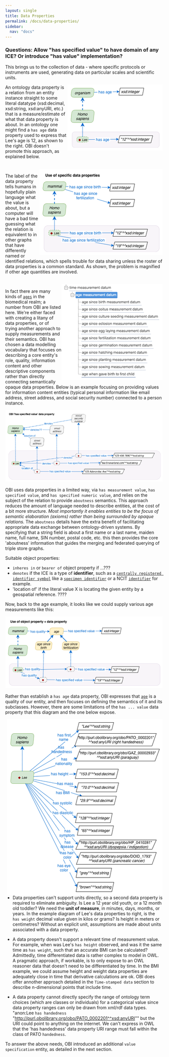 ```yaml
---
layout: single
title: Data Properties
permalink: /docs/data-properties/
sidebar:
  nav: "docs"
---
```


### Questions: Allow "has specified value" to have domain of any ICE?  Or introduce "has value" implementation?

This brings us to the collection of data - where specific protocols or instruments are used, generating data on particular scales and scientific units.  

<img align="right" src="/assets/images/docs/data_lee_data_property_age.png">

An ontology data property is a relation from an entity instance straight to some literal datatype (xsd:decimal, xsd:string, xsd:anyURI, etc.) that is a measure/estimate of what that data property is about. In an ontology one might find a `has age` data property used to express that Lee's age is 12, as shown to the right. OBI doesn't promote this approach, as explained below. 

<br clear="both">

<img align="right" src="/assets/images/docs/data_lee_data_property_ages.png">

The label of the data property tells humans in hopefully plain language what the value is about, but a computer will have a bad time guessing what the relation is equivalent to in other graphs that have differently named or identified relations, which spells trouble for data sharing unless the roster of data properties is a common standard.  As shown, the problem is magnified if other age quantities are involved.

<br clear="both">

<img align="right" src="/assets/images/docs/data_age_measurement_datums.png">

In fact there are many kinds of [`ages`](http://purl.obolibrary.org/obo/OBI_0001167) in the biomedical realm; a number from OBI are listed here. We're either faced with creating a litany of data properties, or of trying another approach to supply measurements and their semantics. OBI has chosen a data modelling vocabulary that focuses on describing a core entity's role, quality, information content and other descriptive components rather than directly connecting semantically opaque data properties. Below is an example focusing on providing values for information content entities (typical personal information like email address, street address, and social security number) connected to a person instance.

<img src="/assets/images/docs/data_lee_has_specified_value.png">

OBI uses data properties in a limited way, via `has measurement value`,  `has specified value`, and `has specified numeric value`, and relies on the subject of the relation to provide `aboutness` semantics.  This approach reduces the amount of language needed to describe entities, at the cost of a bit more structure. *Most importantly it enables entities to be the focus of semantic elaboration (axioms) rather than being surrounded by opaque relations.* The `aboutness` details have the extra benefit of facilitating appropriate data exchange between ontology-driven systems.  By specifying that a string field is about a first name or a last name, maiden name, full name, SIN number, postal code, etc. this then provides the core 'aboutness' information that guides the merging and federated querying of triple store graphs.

Suitable object properties:

- `inheres in` or `bearer of` object property if ...???
- `denotes` if the ICE is a type of **identifier**, such as a [`centrally registered identifier symbol`](http://purl.obolibrary.org/obo/IAO_0000577) like a [`specimen identifier`](http://purl.obolibrary.org/obo/OBI_0001616) or a NCIT [`identifier`](http://purl.obolibrary.org/obo/NCIT_C25364) for example.
- 'location of' if the literal value X is locating the given entity by a geospatial reference. ????

Now, back to the age example, it looks like we could supply various age measurements like this:

<img src="/assets/images/docs/data_lee_object_property_ages.png">

Rather than establish a `has age` data property, OBI expresses that [`age`](http://purl.obolibrary.org/obo/PATO_0000011) is a quality of our entity, and then focuses on defining the semantics of it and its subclasses.  However, there are some limitations of the `has ... value` data property that this diagram and the one below expose.

<img align="right" src="/assets/images/docs/data_lee_data_properties.png">

- Data properties can't support units directly, so a second data property is required to eliminate ambiguity.  Is Lee a 12 year old youth, or a 12 month old toddler?  We need the **unit of measure**, in minutes, days, months, or years.   In the example diagram of Lee's data properties to right, is the `has weight` decimal value given in kilos or grams? Is height in meters or centimetres? Without an explicit unit, assumptions are made about units associated with a data property.

- A data property doesn't support a relevant time of measurement value.  For example, when was Lee's `has height` observed, and was it the same time as `has weight`, such that an accurate BMI can be calculated?  Admittedly, time differentiated data is rather complex to model in OWL. A pragmatic approach, if workable, is to only expose to an OWL reasoner data that doesn't need to be differentiated by time. In the BMI example, we could assume height and weight data properties are adequately close in time that derivative calculations are ok. OBI does offer annother approach detailed in the `Time-stamped data` section to describe n-dimensional points that include time.

- A data property cannot directly specify the range of ontology term choices (which are classes or individuals) for a categorical value since data property ranges can only be drawn from xml/rdf data types. "anon:Lee `has handedness` "http://purl.obolibrary.org/obo/PATO_0002201^^xsd:anyURI"" but the URI could point to anything on the internet. We can't express in OWL that the 'has handedness' data property URI range must fall within the class of PATO `handedness`.

To answer the above needs, OBI introduced an additional `value specification` entity, as detailed in the next section.